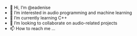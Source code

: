 - 👋 Hi, I’m @eadenise
- 👀 I’m interested in audio programming and machine learning
- 🌱 I’m currently learning C++
- 💞️ I’m looking to collaborate on audio-related projects
- 📫 How to reach me ...

<!---
eadenise/eadenise is a ✨ special ✨ repository because its `README.md` (this file) appears on your GitHub profile.
You can click the Preview link to take a look at your changes.
--->
